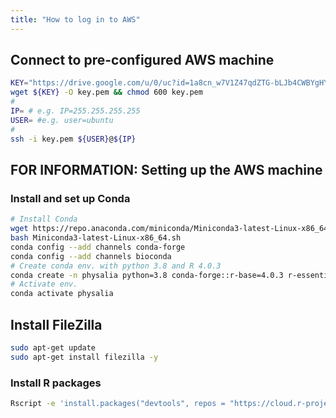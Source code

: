 ```yaml
---
title: "How to log in to AWS"
---
```


## Connect to pre-configured AWS machine

```sh
KEY="https://drive.google.com/u/0/uc?id=1a8cn_w7V1Z47qdZTG-bLJb4CWBYgHYw7&export=download"
wget ${KEY} -O key.pem && chmod 600 key.pem
#
IP= # e.g. IP=255.255.255.255
USER= #e.g. user=ubuntu
#
ssh -i key.pem ${USER}@${IP}
```

## FOR INFORMATION: Setting up the AWS machine

### Install and set up Conda

```sh
# Install Conda
wget https://repo.anaconda.com/miniconda/Miniconda3-latest-Linux-x86_64.sh
bash Miniconda3-latest-Linux-x86_64.sh
conda config --add channels conda-forge
conda config --add channels bioconda
# Create conda env. with python 3.8 and R 4.0.3
conda create -n physalia python=3.8 conda-forge::r-base=4.0.3 r-essentials=4.0 -y
# Activate env.
conda activate physalia
```

## Install FileZilla

```sh 
sudo apt-get update
sudo apt-get install filezilla -y
```

### Install R packages 

```sh
Rscript -e 'install.packages("devtools", repos = "https://cloud.r-project.org")'
```

